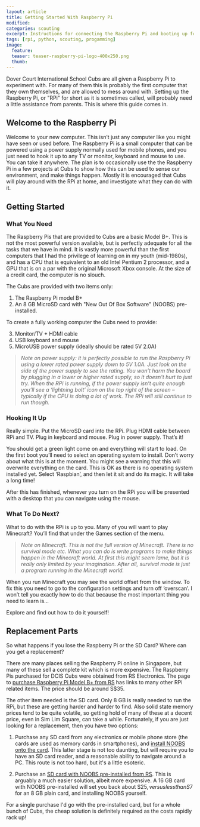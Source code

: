 ```yaml
---
layout: article
title: Getting Started With Raspberry Pi
modified:
categories: scouting
excerpt: Instructions for connecting the Raspberry Pi and booting up for the first time, and where to find replacement parts if lost?
tags: [rpi, python, scouting, progamming]
image:
  feature:
  teaser: teaser-raspberry-pi-logo-400x250.png
  thumb:
---
```


Dover Court International School Cubs are all given a Raspberry Pi to experiment with. For many of them this is probably the first computer that they own themselves, and are allowed to mess around with. Setting up the Raspberry Pi, or "RPi" for short as it is sometimes called, will probably need a little assistance from parents. This is where this guide comes in.

## Welcome to the Raspberry Pi

Welcome to your new computer. This isn’t just any computer like you might have seen or used before. The Raspberry Pi is a small computer that can be powered using a power supply normally used for mobile phones, and you just need to hook it up to any TV or monitor, keyboard and mouse to use. You can take it anywhere. The plan is to occasionally use the the Raspberry Pi in a few projects at Cubs to show how this can be used to sense our environment, and make things happen. Mostly it is encouraged that Cubs will play around with the RPi at home, and investigate what they can do with it.

## Getting Started

### What You Need

The Raspberry Pis that are provided to Cubs are a basic Model B+. This is not the most powerful version available, but is perfectly adequate for all the tasks that we have in mind. It is vastly more powerful than the first computers that I had the privilege of learning on in my youth (mid-1980s), and has a CPU that is equivalent to an old Intel Pentium 2 processor, and a GPU that is on a par with the original Microsoft Xbox console. At the size of a credit card, the computer is no slouch.

The Cubs are provided with two items only:

1. The Raspberry Pi model B+
2. An 8 GB MicroSD card with "New Out Of Box Software" (NOOBS) pre-installed.

To create a fully working computer the Cubs need to provide:

3. Monitor/TV + HDMI cable
4. USB keyboard and mouse
4. MicroUSB power supply (ideally should be rated 5V 2.0A)

> *Note on power supply: it is perfectly possible to run the Raspberry Pi using a lower rated power supply down to 5V 1.0A. Just look on the side of the power supply to see the rating. You won’t harm the board by plugging in a lower or higher rated supply, so it doesn’t hurt to just try. When the RPi is running, if the power supply isn’t quite enough you’ll see a ‘lightning bolt’ icon on the top right of the screen – typically if the CPU is doing a lot of work. The RPi will still continue to run though.*

### Hooking It Up

Really simple. Put the MicroSD card into the RPi. Plug HDMI cable between RPi and TV. Plug in keyboard and mouse. Plug in power supply. That’s it!

You should get a green light come on and everything will start to load. On the first boot you’ll need to select an operating system to install. Don’t worry about what this is at the moment. You might see a warning that this will overwrite everything on the card. This is OK as there is no operating system installed yet. Select ‘Raspbian’, and then let it sit and do its magic. It will take a long time!

After this has finished, whenever you turn on the RPi you will be presented with a desktop that you can navigate using the mouse.

### What To Do Next?

What to do with the RPi is up to you. Many of you will want to play Minecraft? You’ll find that under the Games section of the menu.

> *Note on Minecraft. This is not the full version of Minecraft. There is no survival mode etc. What you can do is write programs to make things happen in the Minecraft world. At first this might seem lame, but it is really only limited by your imagination. After all, survival mode is just a program running in the Minecraft world.*

When you run Minecraft you may see the world offset from the window. To fix this you need to go to the configuration settings and turn off ‘overscan’. I won’t tell you exactly how to do that because the most important thing you need to learn is...

Explore and find out how to do it yourself!

## Replacement Parts

So what happens if you lose the Raspberry Pi or the SD Card? Where can you get a replacement?

There are many places selling the Raspberry Pi online in Singapore, but many of these sell a complete kit which is more expensive. The Raspberry Pis purchased for DCIS Cubs were obtained from RS Electronics. The page to [purchase Raspberry Pi Model B+ from RS](https://sg.rs-online.com/web/p/processor-microcontroller-development-kits/8111284/) has links to many other RPi related items. The price should be around S$35.

The other item needed is the SD card. Only 8 GB is really needed to run the RPi, but these are getting harder and harder to find. Also solid state memory prices tend to be quite volatile, so getting hold of many of these at a decent price, even in Sim Lim Square, can take a while. Fortunately, if you are just looking for a replacement, then you have two options:

1. Purchase any SD card from any electronics or mobile phone store (the cards are used as memory cards in smartphones), and [install NOOBS onto the card](https://www.raspberrypi.org/documentation/installation/noobs.md). This latter stage is not too daunting, but will require you to have an SD card reader, and a reasonable ability to navigate around a PC. This route is not too hard, but it's a little esoteric.

2. Purchase an [SD card with NOOBS pre-installed from RS](https://sg.rs-online.com/web/p/secure-digital-cards/1213897/). This is arguably a much easier solution, albeit more expensive. A 16 GB card with NOOBS pre-installed will set you back about S$25, versus less than S$7 for an 8 GB plain card, and installing NOOBS yourself.

For a single purchase I'd go with the pre-installed card, but for a whole bunch of Cubs, the cheap solution is definitely required as the costs rapidly rack up!